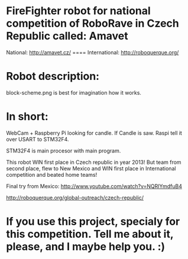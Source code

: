 FireFighter robot for national competition of RoboRave in Czech Republic called: Amavet 
=======================================================================================
National: http://amavet.cz/  ====  International: http://roboquerque.org/


Robot description:
==================
block-scheme.png is best for imagination how it works.

In short:
=========
WebCam + Raspberry Pi looking for candle. If Candle is saw. Raspi tell it over USART to STM32F4. 

STM32F4 is main procesor with main program.


This robot WIN first place in Czech republic in year 2013! But team from second place, flew to New Mexico and WIN first place in International competition and beated home teams!

Final try from Mexico: http://www.youtube.com/watch?v=NQRlYmdfuB4

http://roboquerque.org/global-outreach/czech-republic/



If you use this project, specialy for this competition. Tell me about it, please, and I maybe help you. :)
==========================================================================================================
